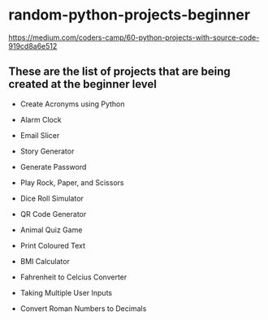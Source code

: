 # random-python-projects-beginner

https://medium.com/coders-camp/60-python-projects-with-source-code-919cd8a6e512

## These are the list of projects that are being created at the beginner level

- Create Acronyms using Python

- Alarm Clock

- Email Slicer

- Story Generator

- Generate Password

- Play Rock, Paper, and Scissors

- Dice Roll Simulator

- QR Code Generator

- Animal Quiz Game

- Print Coloured Text

- BMI Calculator

- Fahrenheit to Celcius Converter

- Taking Multiple User Inputs

- Convert Roman Numbers to Decimals